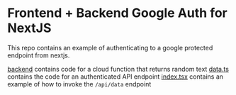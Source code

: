 # Frontend + Backend Google Auth for NextJS

This repo contains an example of authenticating to a google protected endpoint from nextjs.

[backend](./backend/) contains code for a cloud function that returns random text
[data.ts](./data.ts) contains the code for an authenticated API endpoint
[index.tsx](./index.tsx) contains an example of how to invoke the `/api/data` endpoint
